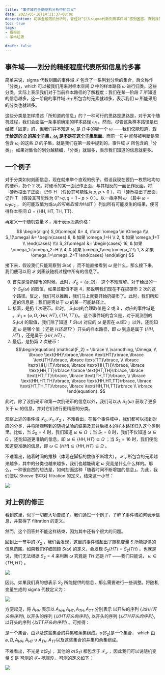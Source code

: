 ```yaml
---
title: "事件域在金融随机分析中的含义"
date: 2023-05-16T14:31:37+08:00
description: 初学金融随机分析时，曾经对“引入sigma代数刻画事件域”感到困惑，直到我简单粗暴将事件域及其划分理解成，一个随机过程中不同阶段所知道的信息。
toc: true
tags: 
- 概率论
- 学术垃圾

draft: false
---
```

## 事件域——划分的精细程度代表所知信息的多寡

简单来说，sigma 代数刻画的事件域 $\mathcal F$ 包含了一系列划分后的集合，后文称作「分类」，which 可以被我们用来对样本空间 $\Omega$ 中的样本路径 $\omega$ 进行归类。这些分类，实际上表示我们对于当前样本路径的了解程度：我们在某一阶段 $T$ 所知道的信息越多，这一阶段的事件域 $\mathcal F _T$ 所包含的元素就越多，表示我们 $\omega$ 所能采用的分类也就越多。

这些分类是怎样描述「所知道的信息」的？一种可行的思路是思路是，对于某个随机过程，我们会面临一条事前确定的样本路径 $\omega_i$ 。然而，尽管这条样本路径是已经被「固定」的，但我们并不知道 $\omega_i$ 是 $\Omega$ 中的哪一个 $\omega$ ——我们仅能知道，<u>**对于给定的 $\Omega$ 的某个子集，$\omega_i$ 是不是在这个子集里面**</u>。而前一句中 能够被判断是否包含 $\omega_i$ 的这些 $\Omega$ 的子集，就是我们在第一段中提到的，事件域 $\mathcal F$ 所包含的「分类」。如果对集合的划分越精细，「分类」就越多，表示我们知道的信息就更多。

## 一个例子

对于分类如何刻画信息，现在就来举个直观的例子。假设我现在要扔一枚质地均匀的硬币，扔个 2 次。将硬币的某一面记作正面，与其相反的一面记作反面。将「硬币投出了正面」记作 H （假设其可能性为 $p,p>0$ ），将「硬币投出了反面」记作 T （假设其可能性为 0">$q, q=1-p>0$ ）。以一串序列 $\omega$ （其中 $\omega=\omega_1\omega_2$ ， 的可能取值为或$\omega_i的可能取值为H或T$ ）列出所有可能发生的结果，便可得样本空间 $\Omega = \lbrace \text{HH, HT, TH, TT}\rbrace.$

再定义一个随机变量 $S$ ，用于表示股票价格：

$$
\begin{align} S_0(\omega) &= 4, \forall \omega \in \Omega \\\\ S_1(\omega) &= \begin{cases} 8, & 如果 \omega_1=H \\ 2, & 如果 \omega_1=T \\ \end{cases} \\\\ S_2(\omega) &= \begin{cases} 16, & 如果 \omega_1=\omega_2=H \\ 4, & 如果 \omega_1\neq \omega_2 \\ 1, & 如果 \omega_1=\omega_2=T \end{cases} \end{align}
$$

接下来，假设我们只能观察到 $S(\omega)$ ，而不能直接看到 $\omega$ 是什么。那么接下来，我们便可以用 $\mathcal F$ 刻画该随机过程中所有的信息了。

0.  首先是没扔硬币的时候。此时，$\mathcal{F_0} = \lbrace \varnothing, \Omega \rbrace 。$ 这个不难理解。对于给出的一个 $S_0(\omega)$ 的取值，如果该取值不是 4，那说明我们现在不在掷硬币 2 次的这个路径。反之，我们可以推断，我们马上就要开始扔硬币了。此时，我们所知道的信息是：我们是否处于 $\omega$ 的某一可能路径上。
1.  接着，是扔 1 次硬币。此时， $S_1(\omega)$的合理取值是 2 或 8 ，对应的事件域是 。$\mathcal{F_1} = \lbrace \varnothing, \Omega, \lbrace HH,HT \rbrace, \lbrace TH,TT \rbrace \rbrace 。$ 这个事件域的含义是，对于观测到的 $S_1(\omega)$ 的取值，我们除了知道「 $S(\omega)$ 对应的 $\omega$ 是否在 $\varnothing 或 \Omega$ 」以外，还能知道 $\omega$ 是哪个值（ 还是 $H 还是T?$ ）开头的样本路径，即 $\omega$ 到底是属于 $\lbrace HH,HT \rbrace$ ，还是属于 $\lbrace HH,HT \rbrace$ 。
2.  最后，是扔第 2 次硬币：
$$\begin{equation} \mathcal{F_2} = \lbrace \\ \varnothing, \Omega, \\ \lbrace \text{HH}\rbrace,\lbrace \text{HT}\rbrace,\lbrace \text{TH}\rbrace, \lbrace \text{TT}\rbrace, \\ \lbrace \text{HH,HT}\rbrace, \lbrace \text{HH,TH}\rbrace, \lbrace \text{HH,TT}\rbrace,\lbrace \text{HT,TH}\rbrace, \lbrace \text{HT,TT}\rbrace, \lbrace \text{TH,TT}\rbrace, \\ \lbrace \text{HH,HT,TH}\rbrace, \lbrace \text{HH,HT,TT}\rbrace, \lbrace \text{HT,TH,TT}\rbrace, \lbrace \text{HH,TH,TT}\rbrace \\ \rbrace \end{equation}.
$$

此时，除了没扔硬币和第一次扔硬币的信息以外，我们可以从 $S_2(\omega)$ 获取了更多关于 $\omega$ 的信息，并对它们进行更精细的分类。

观察上述的事件域 $\mathcal{F_0}, \mathcal{F_1}, \mathcal{F_2}$ ，不难看出，在每个事件域中，我们都可以找到对应的分类，并将所观察到的随机试验的结果及其背后根本的样本路径归入这个类别里。比如，当 $S_0=4$ 时，我们知道 $\omega \in \Omega$ ；当  $S_1=8$ 时，我们不仅知道 $\omega \in \Omega$ ，还能知道更准确的信息，即 $\omega \in \lbrace{HH,HT\rbrace} \subseteq \Omega$ ；当 $S_2=16$ 时，我们便能知道更准确的信息，即 $\omega \in \lbrace{HH\rbrace}\subseteq \lbrace{HH,HT\rbrace} \subseteq \Omega$ 。

不难看出，随着时间的推移（体现在脚标的数值不断增大）， $\mathcal{F_T}$ 所包含的元素越来越多，其中的分类也越来越多，我们也越能确定 $\omega$ 究竟是什么什么样的。那么，一种很自然的想法是，如何刻画这种「随着时间不断增加的信息」。为此，我们便以 Shreve 书中对 filtration 的定义，结束这一小节：

![](https://s2.loli.net/2023/05/16/sDeMEdznYLNlVmP.png)

## 对上例的修正

看到这里，似乎一切都大功告成了。我们通过一个例子，了解了事件域如何表示信息，并获得了 filtration 的定义。

然而，这个回答并不能这样结束，因为其中还有个很大的问题。

回到上一节中的 $\mathcal{F_2}$ ，我们会发现，这里的事件域超出了随机变量 $S$ 所能提供的信息范围。如果我们仔细回顾 $S(\omega)$ 的定义，会发现 $S_2(HT)=S_2(TH)$ 。也就是说，我们无法根据 $S_2=4$ 来判断 $\omega$ 究竟是 $TH$ 还是 $HT$ ——我们只能说， $\omega \in \lbrace{TH,HT\rbrace}$ 。

![](https://s2.loli.net/2023/05/16/5GYUh8aTnfIlCKX.png)

因此，如果我们真的想表示 $S_2$ 所能提供的信息，那么需要进行一些调整。将随机变量生成的 sigma 代数定义为：

![](https://s2.loli.net/2023/05/16/gTSrw5LUzis6bCV.png)

方便起见，将 $A_{HH}$ 表示以 $A_{HH}, A_{HT}, A_{TH}, A_{TT}$ 分别表示 以开头的序列 $\lbrace{以 HH 开头的序列\rbrace},$ 以开头的序列 $\lbrace{以 HT 开头的序列\rbrace},$ 以开头的序列 $\lbrace{以 TH 开头的序列\rbrace},$ 以开头的序列 $\lbrace{以 TT开头的序列\rbrace}$ 。可推得：

是一个集合，由以及这些集合的并集和余集组成。$\sigma(S_2)$是一个集合， which 由 $\varnothing, \Omega, A_{HH}, A_{HT}\cup A_{TH}, A_{TT}$以及这些集合的并集和余集组成。

不难看出，不光是 $\sigma(S_2)$ ，其他的 $\sigma(S_T)$ 都包含于 $\mathcal{F_T}$ ，因此我们可以说随机变量 $S$ 是 可测的 $\mathcal{F-}可测的$ 。可测的定义如下：

![](https://s2.loli.net/2023/05/16/X6pd1EwljnkU3Zo.png)